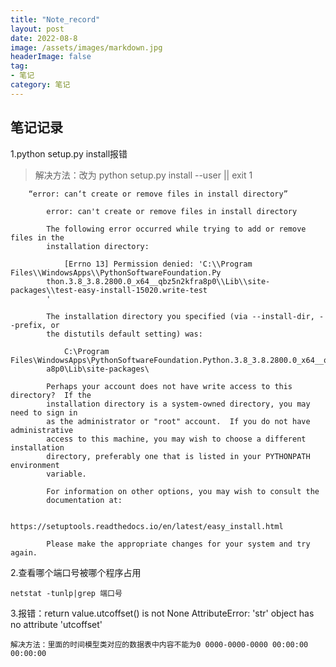 ```yaml
---
title: "Note_record"
layout: post
date: 2022-08-8
image: /assets/images/markdown.jpg
headerImage: false
tag:
- 笔记
category: 笔记
---
```


##	笔记记录

1.python setup.py install报错
> 解决方法：改为 python setup.py install --user || exit 1

```
	“error: can‘t create or remove files in install directory”
	
		error: can't create or remove files in install directory
	
		The following error occurred while trying to add or remove files in the
		installation directory:
	
		    [Errno 13] Permission denied: 'C:\\Program Files\\WindowsApps\\PythonSoftwareFoundation.Py
		thon.3.8_3.8.2800.0_x64__qbz5n2kfra8p0\\Lib\\site-packages\\test-easy-install-15020.write-test
		'
	
		The installation directory you specified (via --install-dir, --prefix, or
		the distutils default setting) was:
	
		    C:\Program Files\WindowsApps\PythonSoftwareFoundation.Python.3.8_3.8.2800.0_x64__qbz5n2kfr
		a8p0\Lib\site-packages\
	
		Perhaps your account does not have write access to this directory?  If the
		installation directory is a system-owned directory, you may need to sign in
		as the administrator or "root" account.  If you do not have administrative
		access to this machine, you may wish to choose a different installation
		directory, preferably one that is listed in your PYTHONPATH environment
		variable.
	
		For information on other options, you may wish to consult the
		documentation at:
	
		  https://setuptools.readthedocs.io/en/latest/easy_install.html
	
		Please make the appropriate changes for your system and try again.
```

2.查看哪个端口号被哪个程序占用      

	netstat -tunlp|grep 端口号
3.报错：return value.utcoffset() is not None
AttributeError: 'str' object has no attribute 'utcoffset'  
	
	解决方法：里面的时间模型类对应的数据表中内容不能为0 0000-0000-0000 00:00:00 00:00:00


